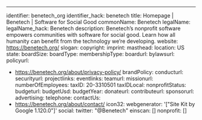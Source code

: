---
identifier: benetech_org
identifier_hack: benetech
title: Homepage | Benetech | Software for Social Good
commonName: Benetech
legalName:
legalName_hack: Benetech
description: Benetech’s nonprofit software empowers communities with software for
  social good. Learn how all humanity can benefit from the technology we’re developing.
website: https://benetech.org/
slogan:
copyright:
imprint:
masthead:
location: US
state:
boardSize:
boardType:
membershipType:
boardurl:
bylawsurl:
policyurl:
- https://benetech.org/about/privacy-policy/
brandPolicy:
conducturl:
securityurl:
projectlinks:
eventlinks:
teamurl:
missionurl:
numberOfEmployees:
taxID: 20-3310501
taxIDLocal:
nonprofitStatus:
budgeturl:
budgetUsd:
budgetYear:
donateurl:
contributeurl:
sponsorurl:
advertising:
telephone:
contactUs:
- https://benetech.org/about/contact/
icon32:
webgenerator: '["Site Kit by Google 1.120.0"]'
social:
  twitter: "@Benetech"
einscan: []
nonprofit: []
